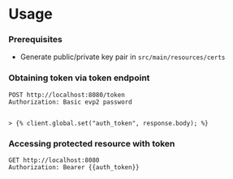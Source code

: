 # Usage

### Prerequisites
- Generate public/private key pair in `src/main/resources/certs`

### Obtaining token via token endpoint
```
POST http://localhost:8080/token
Authorization: Basic evp2 password


> {% client.global.set("auth_token", response.body); %}
```
### Accessing protected resource with token
```
GET http://localhost:8080
Authorization: Bearer {{auth_token}}
```



